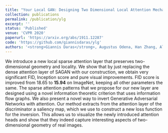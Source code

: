 ```yaml
---
title: "Your Local GAN: Designing Two Dimensional Local Attention Mechanisms for Generative Models"
collection: publications
permalink: /publication/ylg
excerpt: ''
status: 'Published'
venue: 'CVPR 2020'
paperurl: 'https://arxiv.org/abs/1911.12287'
code: 'https://github.com/giannisdaras/ylg'
authors: '<strong>Giannis Daras</strong>, Augustus Odena, Han Zhang, Alexandros G. Dimakis'
---
```

We introduce a new local sparse attention layer that preserves two-dimensional geometry and locality. We show that by just replacing the dense attention layer of SAGAN with our construction, we obtain very significant FID, Inception score and pure visual improvements. FID score is improved from 18.65 to **15.94** on ImageNet, keeping all other parameters the same. The sparse attention patterns that we propose for our new layer are designed using a novel information theoretic criterion that uses information flow graphs. We also present a novel way to invert Generative Adversarial Networks with attention. Our method extracts from the attention layer of the discriminator a saliency map, which we use to construct a new loss function for the inversion. This allows us to visualize the newly introduced attention heads and show that they indeed capture interesting aspects of two-dimensional geometry of real images.
